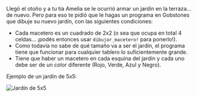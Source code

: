 Llegó el otoño y a tu tía Amelia se le ocurrió armar un jardín en la terraza...
de nuevo. Pero para eso te pidió que le hagas un programa en Gobstones que
dibuje su nuevo jardín, con las siguientes condiciones:

- Cada macetero es un cuadrado de 2x2 (o sea que ocupa en total 4 celdas... ¡podés entonces usar `dibujar_macetero!` para ponerlo!).
- Como todavía no sabe de qué tamaño va a ser el jardín, el programa tiene que funcionar para cualquier tablero lo suficientemente grande.
- Tiene que haber un macetero en cada esquina del jardín y cada uno
debe ser de un color diferente (Rojo, Verde, Azul y Negro).

Ejemplo de un jardín de 5x5:

![Jardín de 5x5](http://i.imgur.com/ffYoQEZ.png)
